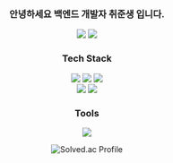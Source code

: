 <!--
**yeziii01/yeziii01** is a ✨ _special_ ✨ repository because its `README.md` (this file) appears on your GitHub profile.

Here are some ideas to get you started:

- 🔭 I’m currently working on ...
- 🌱 I’m currently learning ...
- 👯 I’m looking to collaborate on ...
- 🤔 I’m looking for help with ...
- 💬 Ask me about ...
- 📫 How to reach me: ...
- 😄 Pronouns: ...
- ⚡ Fun fact: ...
-->

<div align=center>
  <h3>안녕하세요 백엔드 개발자 취준생 입니다.</h2>
</div>
<div align=center>
  <img src="https://img.shields.io/badge/MacBook_Air_M2-000000?style=flat&logo=Apple&logoColor=white"/>

  <img src="https://img.shields.io/badge/아이콘내용-바탕색?style=flat&logo=로고이름&logoColor=white"/>
</div>
<div align=center>
  <h3>Tech Stack</h3>
</div>
<div align=center>
<img src="https://img.shields.io/badge/C-A8B9CC?style=flat&logo=C&logoColor=white"/>
<img src="https://img.shields.io/badge/Python-3776AB?style=flat&logo=Python&logoColor=white"/>
<img src="https://img.shields.io/badge/Java-007396?style=flat&logo=Conda-Forge&logoColor=white"/>
<br>
<img src="https://img.shields.io/badge/Spring-6DB33F?style=flat&logo=Spring&logoColor=white"/>
<img src="https://img.shields.io/badge/Bootstrap-7952B3?style=flat&logo=Bootstrap&logoColor=white"/>
<br>
</div>

<div align=center>
<h3>Tools</h3>
<img src="https://img.shields.io/badge/Visual%20Studio%20Code-007ACC?style=flat&logo=VisualStudioCode&logoColor=white" />
	<br>
</div>
  
<div align=center>
  
![Solved.ac Profile](http://mazassumnida.wtf/api/v2/generate_badge?boj=lovelyyeji01)
</div>
